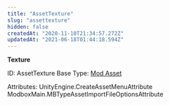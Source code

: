 ```yaml
---
title: "AssetTexture"
slug: "assettexture"
hidden: false
createdAt: "2020-11-10T21:34:57.272Z"
updatedAt: "2021-06-18T01:44:18.594Z"
---
```

**Texture**


ID: AssetTexture
Base Type: [Mod Asset](doc:modasset)


Attributes:
UnityEngine.CreateAssetMenuAttribute
ModboxMain.MBTypeAssetImportFileOptionsAttribute